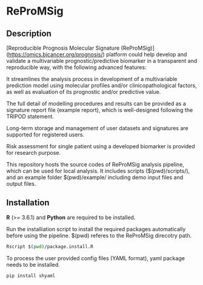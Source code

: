 # ReProMSig

## Description

[Reproducible Prognosis Molecular Signature (ReProMSig)] (https://omics.bjcancer.org/prognosis/) platform could help develop and validate a multivariable prognostic/predictive biomarker in a transparent and reproducible way, with the following advanced features:

It streamlines the analysis process in development of a multivariable prediction model using molecular profiles and/or clinicopathological factors, as well as evaluation of its prognostic and/or predictive value.

The full detail of modelling procedures and results can be provided as a signature report file (example report), which is well-designed following the TRIPOD statement.

Long-term storage and management of user datasets and signatures are supported for registered users.

Risk assessment for single patient using a developed biomarker is provided for research purpose.

This repository hosts the source codes of ReProMSig analysis pipeline, which can be used for local analysis. It includes scripts ($(pwd)/scripts/), and an example folder $(pwd)/example/ including demo input files and output files.   


## Installation
<b>R</b> (>= 3.6.1) and <b>Python</b> are required to be installed. 

Run the installiation script to install the required packages automatically before using the pipeline. $(pwd) referes to the ReProMSig direcotry path.

```bash
Rscript $(pwd)/package.install.R
```

To process the user provided config files (YAML format), yaml package needs to be installed.
```bash
pip install shyaml
```
